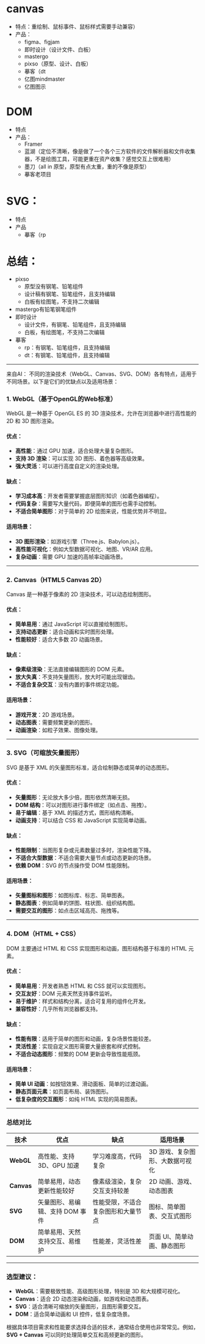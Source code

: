 # canvas
- 特点：重绘制、鼠标事件、鼠标样式需要手动兼容）
- 产品：
	- figma、figjam
	- 即时设计（设计文件、白板）
	- mastergo
	- pixso（原型、设计、白板）
	- 摹客（dt
	- 亿图mindmaster
	- 亿图图示

# DOM
- 特点
- 产品：
	- Framer
	- 蓝湖（定位不清晰，像是做了一个各个三方软件的文件解析器和文件收集器，不是绘图工具，可能更重在资产收集？感觉交互上很难用）
	- 墨刀（all in 原型，原型有点太重，重的不像是原型）
	- 摹客老项目

# SVG：
- 特点
- 产品
	- 摹客（rp



# 总结：
- pixso
	- 原型没有钢笔、铅笔组件
	- 设计稿有钢笔、铅笔组件，且支持编辑
	- 白板有绘图笔，不支持二次编辑
- mastergo有铅笔钢笔组件
- 即时设计
	- 设计文件，有钢笔、铅笔组件，且支持编辑
	- 白板，有绘图笔，不支持二次编辑
- 摹客
	- rp：有钢笔、铅笔组件，且支持编辑
	- dt：有钢笔、铅笔组件，且支持编辑

---
来自AI：
不同的渲染技术（WebGL、Canvas、SVG、DOM）各有特点，适用于不同场景。以下是它们的优缺点以及适用场景：

### 1. **WebGL（基于OpenGL的Web标准）**

WebGL 是一种基于 OpenGL ES 的 3D 渲染技术，允许在浏览器中进行高性能的 2D 和 3D 图形渲染。

#### **优点：**

- **高性能**：通过 GPU 加速，适合处理大量复杂图形。
- **支持 3D 渲染**：可以实现 3D 图形、着色器等高级效果。
- **强大灵活**：可以进行高度自定义的渲染处理。

#### **缺点：**

- **学习成本高**：开发者需要掌握底层图形知识（如着色器编程）。
- **代码复杂**：需要写大量代码，即便简单的图形也需手动控制。
- **不适合简单图形**：对于简单的 2D 绘图来说，性能优势并不明显。

#### **适用场景：**

- **3D 图形渲染**：如游戏引擎（Three.js、Babylon.js）。
- **高性能可视化**：例如大型数据可视化、地图、VR/AR 应用。
- **复杂动画**：需要 GPU 加速的高帧率动画场景。

---

### 2. **Canvas（HTML5 Canvas 2D）**

Canvas 是一种基于像素的 2D 渲染技术，可以动态绘制图形。

#### **优点：**

- **简单易用**：通过 JavaScript 可以直接绘制图形。
- **支持动态更新**：适合动画和实时图形处理。
- **性能较好**：适合大多数 2D 动画场景。

#### **缺点：**

- **像素级渲染**：无法直接编辑图形的 DOM 元素。
- **放大失真**：不支持矢量图形，放大时可能出现锯齿。
- **不适合复杂交互**：没有内置的事件绑定功能。

#### **适用场景：**

- **游戏开发**：2D 游戏场景。
- **动态图表**：需要频繁更新的图形。
- **动画渲染**：如粒子效果、图像处理。

---

### 3. **SVG（可缩放矢量图形）**

SVG 是基于 XML 的矢量图形标准，适合绘制静态或简单的动态图形。

#### **优点：**

- **矢量图形**：无论放大多少倍，图形依然清晰无损。
- **DOM 结构**：可以对图形进行事件绑定（如点击、拖拽）。
- **易于编辑**：基于 XML 的描述方式，图形结构清晰。
- **动画支持**：可以结合 CSS 和 JavaScript 实现简单动画。

#### **缺点：**

- **性能限制**：当图形复杂或元素数量过多时，渲染性能下降。
- **不适合大型数据**：不适合需要大量节点或动态更新的场景。
- **依赖 DOM**：SVG 的节点操作受 DOM 性能限制。

#### **适用场景：**

- **矢量图标和图形**：如图标库、标志、简单图表。
- **静态图表**：例如简单的饼图、柱状图、组织结构图。
- **需要交互的图形**：如点击区域高亮、拖拽等。

---

### 4. **DOM（HTML + CSS）**

DOM 主要通过 HTML 和 CSS 实现图形和动画，图形结构基于标准的 HTML 元素。

#### **优点：**

- **简单易用**：开发者熟悉 HTML 和 CSS 就可以实现图形。
- **交互友好**：DOM 元素天然支持事件监听。
- **易于维护**：样式和结构分离，适合可复用的组件化开发。
- **兼容性好**：几乎所有浏览器都支持。

#### **缺点：**

- **性能有限**：适用于简单的图形和动画，复杂场景性能较差。
- **灵活性差**：实现自定义图形需要大量嵌套和样式控制。
- **不适合动态图形**：频繁的 DOM 更新会导致性能瓶颈。

#### **适用场景：**

- **简单 UI 动画**：如按钮效果、滑动面板、简单的过渡动画。
- **静态页面元素**：如页面布局、装饰图形。
- **低复杂度的交互图形**：如纯 HTML 实现的简易图表。

---

### **总结对比**

|技术|优点|缺点|适用场景|
|---|---|---|---|
|**WebGL**|高性能、支持 3D、GPU 加速|学习难度高，代码复杂|3D 游戏、复杂图形、大数据可视化|
|**Canvas**|简单易用，动态更新性能较好|像素级渲染，复杂交互支持较差|2D 动画、游戏、动态图表|
|**SVG**|矢量图形、易编辑、支持 DOM 事件|性能受限，不适合复杂图形和大量节点|图标、简单图表、交互式图形|
|**DOM**|简单易用、天然支持交互、易维护|性能差，灵活性差|页面 UI、简单动画、静态图形|

---

### **选型建议：**

- **WebGL**：需要极致性能、高级图形处理，特别是 3D 和大规模可视化。
- **Canvas**：适合 2D 动态渲染和动画，如游戏和动态图表。
- **SVG**：适合清晰可缩放的矢量图形，且图形需要交互。
- **DOM**：适合简单动画和 UI 控件，低复杂度场景。

根据具体项目需求和性能要求选择合适的技术，通常结合使用也非常常见。例如，**SVG + Canvas** 可以同时处理简单交互和高频更新的图形。

